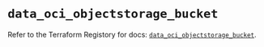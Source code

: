 # `data_oci_objectstorage_bucket`

Refer to the Terraform Registory for docs: [`data_oci_objectstorage_bucket`](https://registry.terraform.io/providers/oracle/oci/6.18.0/docs/data-sources/objectstorage_bucket).
